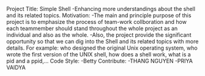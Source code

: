 Project Title: Simple Shell
	-Enhancing more understandings about the shell and its related topics.
Motivation:
	-The main and principle purpose of this project is to emphasize the
	process of team-work collboration and how each teammember should stand
	throughout the whole project as an individual and also as the whole.
	-Also, the project provide the significant opportunity so that we
	can dig into the Shell and its related topics with more details. For
	example: who designed the original Unix operating system, who wrote the
	first version of the UNIX shell, how does a shell work, what is a pid
	and a ppid,...
Code Style:
	-Betty
Contribute:
	-THANG NGUYEN
	-PRIYA VAIDYA
